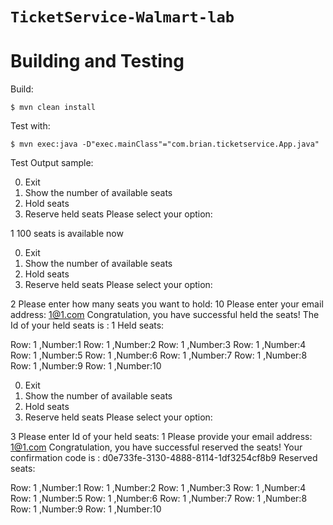 `TicketService-Walmart-lab`
==

Building and Testing
==

Build:
``` shellsession
$ mvn clean install
```

Test with:
``` shellsession
$ mvn exec:java -D"exec.mainClass"="com.brian.ticketservice.App.java"
```

Test Output sample:


 0. Exit
 1. Show the number of available seats
 2. Hold seats
 3. Reserve held seats
Please select your option:

1
100 seats is available now

 0. Exit
 1. Show the number of available seats
 2. Hold seats
 3. Reserve held seats
Please select your option:

2
Please enter how many seats you want to hold:
10
Please enter your email address:
1@1.com
Congratulation, you have successful held the seats! The Id of your held seats is : 1
 Held seats:

Row: 1 ,Number:1
Row: 1 ,Number:2
Row: 1 ,Number:3
Row: 1 ,Number:4
Row: 1 ,Number:5
Row: 1 ,Number:6
Row: 1 ,Number:7
Row: 1 ,Number:8
Row: 1 ,Number:9
Row: 1 ,Number:10

 0. Exit
 1. Show the number of available seats
 2. Hold seats
 3. Reserve held seats
Please select your option:

3
Please enter Id of your held seats:
1
Please provide your email address:
1@1.com
Congratulation, you have successful reserved the seats! Your confirmation code is : d0e733fe-3130-4888-8114-1df3254cf8b9
 Reserved seats:

Row: 1 ,Number:1
Row: 1 ,Number:2
Row: 1 ,Number:3
Row: 1 ,Number:4
Row: 1 ,Number:5
Row: 1 ,Number:6
Row: 1 ,Number:7
Row: 1 ,Number:8
Row: 1 ,Number:9
Row: 1 ,Number:10



